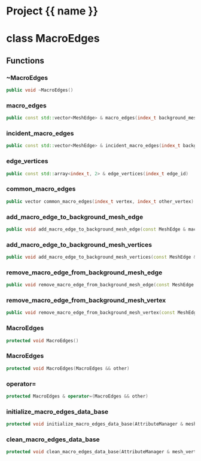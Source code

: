 <script setup>
import {useRoute} from 'vitepress'
const {path} = useRoute()
const tokens = path.split('/')
const words = tokens[2].split('-');
for (let i = 0; i < words.length; i++) {
    words[i] = words[i].charAt(0).toUpperCase() + words[i].slice(1);
    words[i] = words[i].replace('geode', 'Geode')
}
const name = words.join('-');
</script>
# Project {{ name }}

# class MacroEdges


## Functions

### ~MacroEdges

```cpp
public void ~MacroEdges()
```


### macro_edges

```cpp
public const std::vector<MeshEdge> & macro_edges(index_t background_mesh_edge)
```


### incident_macro_edges

```cpp
public const std::vector<MeshEdge> & incident_macro_edges(index_t background_mesh_vertex)
```


### edge_vertices

```cpp
public const std::array<index_t, 2> & edge_vertices(index_t edge_id)
```

### common_macro_edges

```cpp
public vector common_macro_edges(index_t vertex, index_t other_vertex)
```


### add_macro_edge_to_background_mesh_edge

```cpp
public void add_macro_edge_to_background_mesh_edge(const MeshEdge & macro_edge, index_t background_mesh_edge_id, MacroEdgesKey )
```


### add_macro_edge_to_background_mesh_vertices

```cpp
public void add_macro_edge_to_background_mesh_vertices(const MeshEdge & macro_edge, Span background_mesh_vertex_ids, MacroEdgesKey )
```


### remove_macro_edge_from_background_mesh_edge

```cpp
public void remove_macro_edge_from_background_mesh_edge(const MeshEdge & macro_edge, index_t background_mesh_edge_id, MacroEdgesKey )
```


### remove_macro_edge_from_background_mesh_vertex

```cpp
public void remove_macro_edge_from_background_mesh_vertex(const MeshEdge & macro_edge, index_t background_mesh_vertex_id, MacroEdgesKey )
```


### MacroEdges

```cpp
protected void MacroEdges()
```


### MacroEdges

```cpp
protected void MacroEdges(MacroEdges && other)
```


### operator=

```cpp
protected MacroEdges & operator=(MacroEdges && other)
```


### initialize_macro_edges_data_base

```cpp
protected void initialize_macro_edges_data_base(AttributeManager & mesh_vertex_attribute_manager, AttributeManager & mesh_edge_attribute_manager)
```


### clean_macro_edges_data_base

```cpp
protected void clean_macro_edges_data_base(AttributeManager & mesh_vertex_attribute_manager, AttributeManager & mesh_edge_attribute_manager)
```




